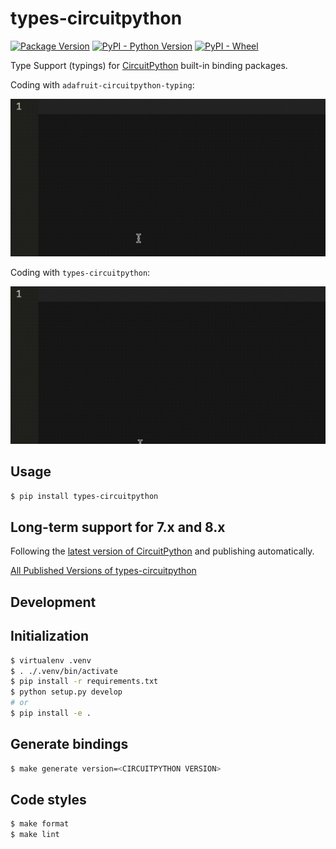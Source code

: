 # types-circuitpython

[![Package Version](https://img.shields.io/pypi/v/types-circuitpython?label=types-circuitpython&style=flat-square)](https://pypi.org/project/types-circuitpython/#history)
[![PyPI - Python Version](https://img.shields.io/pypi/pyversions/types-circuitpython?style=flat-square)](https://pypi.org/project/types-circuitpython/)
[![PyPI - Wheel](https://img.shields.io/pypi/wheel/types-circuitpython?style=flat-square)](https://pypi.org/project/types-circuitpython/)

Type Support (typings) for [CircuitPython](https://github.com/adafruit/circuitpython) built-in binding packages.

Coding with `adafruit-circuitpython-typing`:

![adafruit-circuitpython-typing](https://raw.githubusercontent.com/hardfury-labs/types-circuitpython/master/screen-records/adafruit-circuitpython-typing.gif)

Coding with `types-circuitpython`:

![types-circuitpython](https://raw.githubusercontent.com/hardfury-labs/types-circuitpython/master/screen-records/types-circuitpython.gif)

## Usage

```bash
$ pip install types-circuitpython
```

## Long-term support for 7.x and 8.x

Following the [latest version of CircuitPython](https://github.com/adafruit/circuitpython/tags) and publishing automatically.

[All Published Versions of types-circuitpython](https://pypi.org/project/types-circuitpython/#history)

## Development

## Initialization

```bash
$ virtualenv .venv
$ . ./.venv/bin/activate
$ pip install -r requirements.txt
$ python setup.py develop
# or
$ pip install -e .
```

## Generate bindings

```bash
$ make generate version=<CIRCUITPYTHON VERSION>
```

## Code styles

```bash
$ make format
$ make lint
```
